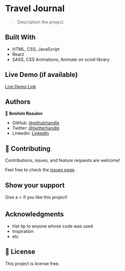 # Travel Journal

> Description the project.

## Built With

- HTML, CSS, JavaScript
- React
- SASS, CSS Animations, Animate on scroll library

## Live Demo (if available)

[Live Demo Link](https://travel-journal-uzb.netlify.app/)

## Authors

👤 **Ibrohim Rasulov**

- GitHub: [@githubhandle](https://github.com/githubhandle)
- Twitter: [@twitterhandle](https://twitter.com/twitterhandle)
- LinkedIn: [LinkedIn](https://linkedin.com/in/linkedinhandle)

## 🤝 Contributing

Contributions, issues, and feature requests are welcome!

Feel free to check the [issues page](../../issues/).

## Show your support

Give a ⭐️ if you like this project!

## Acknowledgments

- Hat tip to anyone whose code was used
- Inspiration
- etc

## 📝 License

This project is license free.
